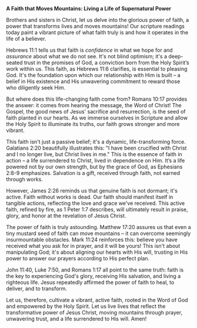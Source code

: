 **A Faith that Moves Mountains: Living a Life of Supernatural Power**

Brothers and sisters in Christ, let us delve into the glorious power of faith, a power that transforms lives and moves mountains!  Our scripture readings today paint a vibrant picture of what faith truly is and how it operates in the life of a believer.

Hebrews 11:1 tells us that faith is *confidence* in what we hope for and *assurance* about what we do not see.  It's not blind optimism; it's a deep-seated trust in the promises of God, a conviction born from the Holy Spirit’s work within us.  This faith, as Hebrews 11:6 clarifies, is essential to pleasing God. It's the foundation upon which our relationship with Him is built – a belief in His existence and His unwavering commitment to reward those who diligently seek Him.

But where does this life-changing faith come from?  Romans 10:17 provides the answer: it comes from hearing the message, the Word of Christ!  The Gospel, the good news of Jesus' sacrifice and resurrection, is the seed of faith planted in our hearts.  As we immerse ourselves in Scripture and allow the Holy Spirit to illuminate its truths, our faith grows stronger and more vibrant.

This faith isn't just a passive belief; it's a dynamic, life-transforming force.  Galatians 2:20 beautifully illustrates this:  "I have been crucified with Christ and I no longer live, but Christ lives in me."  This is the essence of faith in action – a life surrendered to Christ, lived in dependence on Him.  It’s a life powered not by our own strength, but by the grace of God, as Ephesians 2:8-9 emphasizes. Salvation is a gift, received through faith, not earned through works.

However, James 2:26 reminds us that genuine faith is not dormant; it's active.  Faith without works is dead.  Our faith should manifest itself in tangible actions, reflecting the love and grace we've received.  This active faith, refined by fire, as 1 Peter 1:7 describes, will ultimately result in praise, glory, and honor at the revelation of Jesus Christ.

The power of faith is truly astounding.  Matthew 17:20 assures us that even a tiny mustard seed of faith can move mountains – it can overcome seemingly insurmountable obstacles.  Mark 11:24 reinforces this: believe you have received what you ask for in prayer, and it will be yours!  This isn't about manipulating God; it's about aligning our hearts with His will, trusting in His power to answer our prayers according to His perfect plan.

John 11:40, Luke 7:50, and Romans 1:17 all point to the same truth: faith is the key to experiencing God's glory, receiving His salvation, and living a righteous life.  Jesus repeatedly affirmed the power of faith to heal, to deliver, and to transform.

Let us, therefore, cultivate a vibrant, active faith, rooted in the Word of God and empowered by the Holy Spirit.  Let us live lives that reflect the transformative power of Jesus Christ, moving mountains through prayer, unwavering trust, and a life surrendered to His will.  Amen!